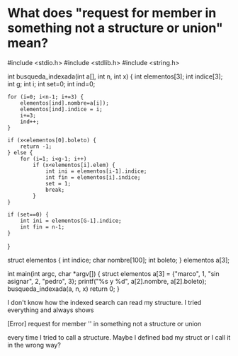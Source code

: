 
# What does "request for member in something not a structure or union" mean?

#include <stdio.h>
#include <stdlib.h>
#include <string.h>

int busqueda_indexada(int a[], int n, int x) {
    int elementos[3]; int indice[3];
    int g; int i;
    int set=0; int ind=0;
    
    for (i=0; i<n-1; i+=3) {
        elementos[ind].nombre=a[i]);
        elementos[ind].indice = i;
        i+=3;
        ind++;
    }

    if (x<elementos[0].boleto) {
        return -1;
    } else {
        for (i=1; i<g-1; i++)
            if (x<elementos[i].elem) {
                int ini = elementos[i-1].indice;
                int fin = elementos[i].indice;
                set = 1;
                break;
            }
    }
    
    if (set==0) {
        int ini = elementos[G-1].indice;
        int fin = n-1;
    }   
}

struct elementos {
    int indice;
    char nombre[100];
    int boleto;
} elementos a[3];

int main(int argc, char *argv[]) {
    struct elementos a[3] = {"marco", 1, "sin asignar", 2, "pedro", 3};
    printf("%s y %d", a[2].nombre, a[2].boleto);
    busqueda_indexada(a, n, x)
    return 0;
}

I don't know how the indexed search can read my structure. I tried everything and always shows

[Error] request for member '' in something not a structure or union

every time I tried to call a structure. Maybe I defined bad my struct or I call it in the wrong way?

        